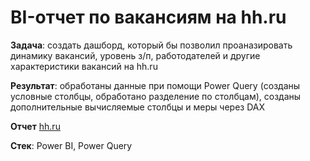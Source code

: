 # BI-отчет по вакансиям на hh.ru

**Задача**: создать дашборд, который бы позволил проаназировать динамику вакансий, уровень з/п, работодателей и другие характеристики вакансий на hh.ru

**Результат**: обработаны данные при помощи Power Query (созданы условные столбцы, обработано разделение по столбцам), созданы дополнительные вычисляемые столбцы и меры через DAX 

**Отчет** [hh.ru](https://github.com/AOKonovalov/BI--hh.ru/blob/main/hh.pdf)

**Стек**: Power BI, Power Query





